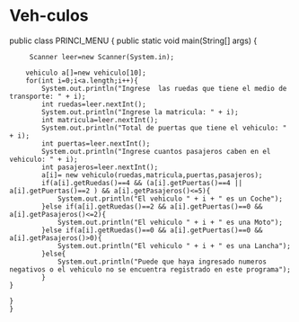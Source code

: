 # Veh-culos
public class PRINCI_MENU {
    public static void main(String[] args) {
        
         Scanner leer=new Scanner(System.in);

        vehiculo a[]=new vehiculo[10];
        for(int i=0;i<a.length;i++){
            System.out.println("Ingrese  las ruedas que tiene el medio de transporte: " + i);
            int ruedas=leer.nextInt();
            System.out.println("Ingrese la matricula: " + i);
            int matricula=leer.nextInt();
            System.out.println("Total de puertas que tiene el vehiculo: " + i);
            int puertas=leer.nextInt();
            System.out.println("Ingrese cuantos pasajeros caben en el vehiculo: " + i);
            int pasajeros=leer.nextInt();
            a[i]= new vehiculo(ruedas,matricula,puertas,pasajeros);
            if(a[i].getRuedas()==4 && (a[i].getPuertas()==4 || a[i].getPuertas()==2 ) && a[i].getPasajeros()<=5){
                System.out.println("El vehiculo " + i + " es un Coche");
            }else if(a[i].getRuedas()==2 && a[i].getPuertas()==0 && a[i].getPasajeros()<=2){
                System.out.println("El vehiculo " + i + " es una Moto");
            }else if(a[i].getRuedas()==0 && a[i].getPuertas()==0 && a[i].getPasajeros()>0){
                System.out.println("El vehiculo " + i + " es una Lancha");
            }else{
                System.out.println("Puede que haya ingresado numeros negativos o el vehiculo no se encuentra registrado en este programa");
            }
    }
    
    }
    }
